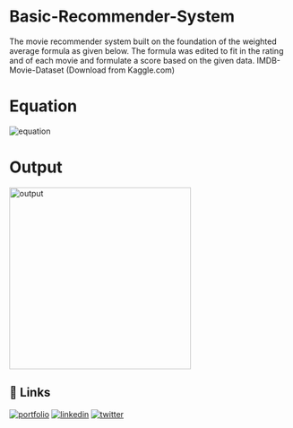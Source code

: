 # Basic-Recommender-System

The movie recommender system built on the foundation of the weighted average formula as given below. The formula was edited to fit in the rating and of each movie and formulate a score based on the given data.
IMDB-Movie-Dataset (Download from Kaggle.com)

# Equation
![equation](https://user-images.githubusercontent.com/75296875/127171196-c7696ca2-7986-431a-95c4-06791147d76d.jpg)

# Output

<img width="324" alt="output" src="https://user-images.githubusercontent.com/75296875/127172695-650b5e90-dc56-4473-ab6c-c88ba97e163c.PNG">



## 🔗 Links
[![portfolio](https://img.shields.io/badge/my_portfolio-000?style=for-the-badge&logo=ko-fi&logoColor=white)](https://github.com/the-protagonist-view)
[![linkedin](https://img.shields.io/badge/linkedin-0A66C2?style=for-the-badge&logo=linkedin&logoColor=white)](https://www.linkedin.com/in/anvay-arora-85912b215/)
[![twitter](https://img.shields.io/badge/twitter-1DA1F2?style=for-the-badge&logo=twitter&logoColor=white)](https://twitter.com/anvay_arora)




